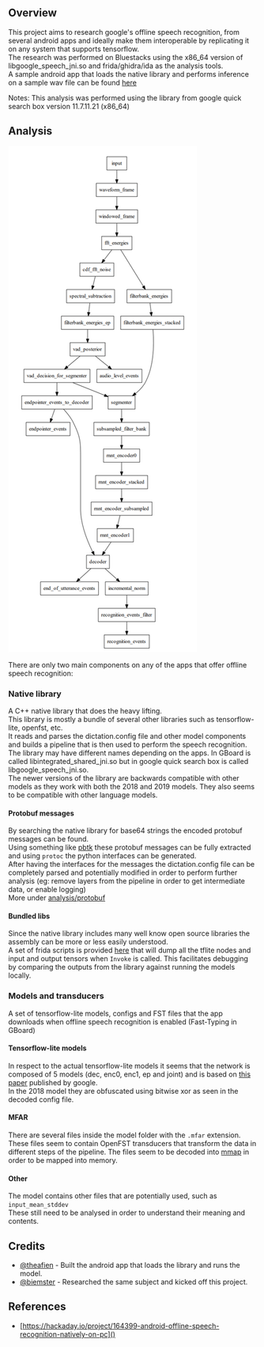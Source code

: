 ## Overview
This project aims to research google's offline speech recognition, from several android apps and ideally make them interoperable by replicating it on any system that supports tensorflow.  
The research was performed on Bluestacks using the x86_64 version of libgoogle_speech_jni.so and frida/ghidra/ida as the analysis tools.  
A sample android app that loads the native library and performs inference on a sample wav file can be found [here](./android)

Notes: This analysis was performed using the library from google quick search box version 11.7.11.21 (x86_64)
  
## Analysis
![alt text](./files/recognition_graph.png "Recognition graph")

There are only two main components on any of the apps that offer offline speech recognition:
### Native library
A C++ native library that does the heavy lifting.  
This library is mostly a bundle of several other libraries such as tensorflow-lite, openfst, etc.  
It reads and parses the dictation.config file and other model components and builds a pipeline that is then used to perform the speech recognition.  
The library may have different names depending on the apps. In GBoard is called libintegrated_shared_jni.so but in google quick search box is called libgoogle_speech_jni.so.  
The newer versions of the library are backwards compatible with other models as they work with both the 2018 and 2019 models. They also seems to be compatible with other language models.

#### Protobuf messages
By searching the native library for base64 strings the encoded protobuf messages can be found.  
Using something like [pbtk](https://github.com/marin-m/pbtk) these protobuf messages can be fully extracted and using `protoc` the python interfaces can be generated.  
After having the interfaces for the messages the dictation.config file can be completely parsed and potentially modified in order to perform further analysis (eg: remove layers from the pipeline in order to get intermediate data, or enable logging)  
More under [analysis/protobuf](./analysis/protobuf)

#### Bundled libs
Since the native library includes many well know open source libraries the assembly can be more or less easily understood.  
A set of frida scripts is provided [here](./analysis/frida) that will dump all the tflite nodes and input and output tensors when `Invoke` is called. This facilitates debugging by comparing the outputs from the library against running the models locally.

### Models and transducers
A set of tensorflow-lite models, configs and FST files that the app downloads when offline speech recognition is enabled (Fast-Typing in GBoard)

#### Tensorflow-lite models
In respect to the actual tensorflow-lite models it seems that the network is composed of 5 models (dec, enc0, enc1, ep and joint) and is based on [this paper](https://www.isca-speech.org/archive/Interspeech_2017/pdfs/0233.PDF) published by google.  
In the 2018 model they are obfuscated using bitwise xor as seen in the decoded config file.

#### MFAR
There are several files inside the model folder with the `.mfar` extension.  
These files seem to contain OpenFST transducers that transform the data in different steps of the pipeline. The files seem to be decoded into [mmap](http://man7.org/linux/man-pages/man2/mmap.2.html) in order to be mapped into memory.  

#### Other
The model contains other files that are potentially used, such as `input_mean_stddev`  
These still need to be analysed in order to understand their meaning and contents.

## Credits
- [@theafien](https://github.com/theafien) - Built the android app that loads the library and runs the model.
- [@biemster](https://github.com/biemster) - Researched the same subject and kicked off this project.

## References
- [https://hackaday.io/project/164399-android-offline-speech-recognition-natively-on-pc]()